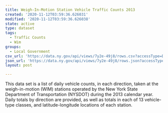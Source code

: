 ```yaml
---
title: Weigh-In-Motion Station Vehicle Traffic Counts 2013
created: '2020-11-12T03:59:36.626031'
modified: '2020-11-12T03:59:36.626038'
state: active
type: dataset
tags:
  - Traffic Counts
  - Wim
groups:
  - Local Government
csv_url: 'https://data.ny.gov/api/views/7y2e-49j8/rows.csv?accessType=DOWNLOAD'
json_url: 'https://data.ny.gov/api/views/7y2e-49j8/rows.json?accessType=DOWNLOAD'
layout: post

---
```

This data set is a list of daily vehicle counts, in each direction, taken at the weigh-in-motion (WIM) stations operated by the New York State Department of Transportation (NYSDOT) during the 2013 calendar year.  Daily totals by direction are provided, as well as totals in each of 13 vehicle-type classes, and latitude-longitude locations of each station.

